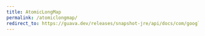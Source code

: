 ```yaml
---
title: AtomicLongMap
permalink: /atomiclongmap/
redirect_to: https://guava.dev/releases/snapshot-jre/api/docs/com/google/common/util/concurrent/AtomicLongMap.html
---
```

